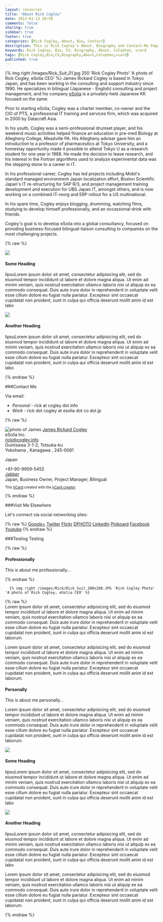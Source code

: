 ```yaml
---
layout: resources
title: "About Rick Cogley"
date: 2013-01-13 20:59
comments: false
sharing: true
sidebar: true
footer: true
categories: [Rick Cogley, About, Bio, Contact]
description: This is Rick Cogley's About, Biography and Contact-Me Page.
keywords: Rick Cogley, Bio, CV, Biography, About, Colophon, vcard
tags: [Rick Cogley,Bio,CV,Biography,About,Colophon,vcard]
published: true
---
```

{% img right /images/Rick_Suit_01.jpg 250 'Rick Cogley Photo' 'A photo of Rick Cogley, eSolia CEO' %} James Rickard Cogley is based in Tokyo Japan, and has been working in the consulting and support industry since 1990. He specializes in bilingual (Japanese - English) consulting and project management, and his company [eSolia](http://www.esolia.com) is a privately-held Japanese KK focused on the same.

Prior to starting eSolia, Cogley was a charter member, co-owner and the CIO of PTS, a professional IT training and services firm, which was acquired in 2000 by Datacraft Asia.

In his youth, Cogley was a semi-professional drumset player, and his weekend music activities helped finance an education in pre-med Biology at Allegheny College, Meadville PA. His Allegheny adviser gave him an introduction to a professor of pharmaceutics at Tokyo University, and a homestay opportunity made it possible to attend Tokyo U as a research student for one year in 1988. He made the decision to leave research, and his interest in the Fortran algorithms used to analyze experimental data was the stepping stone to a career in IT.

In his professional career, Cogley has led projects including Mobil's standard managed environment Japan localization effort, Boston Scientific Japan's IT re-structuring for SAP R/3, and project management training development and execution for UBS Japan IT, amongst others, and is now working on a combined IT-reorg and ERP rollout for a US multinational.

In his spare time, Cogley enjoys blogging, drumming, watching films, studying to develop himself professionally, and an occassional drink with friends.

Cogley's goal is to develop eSolia into a global consultancy, focused on providing business-focused bilingual-liaison consulting to companies on the most challenging projects.

{% raw %}
<div class="media">
  <a class="pull-left" href="#">
    <img class="media-object" src="/images/Laugh.png">
  </a>
  <div class="media-body">
    <h4 class="media-heading">Some Heading</h4>
	<p>lipsuLorem ipsum dolor sit amet, consectetur adipisicing elit, sed do eiusmod tempor incididunt ut labore et dolore magna aliqua. Ut enim ad minim veniam, quis nostrud exercitation ullamco laboris nisi ut aliquip ex ea commodo consequat. Duis aute irure dolor in reprehenderit in voluptate velit esse cillum dolore eu fugiat nulla pariatur. Excepteur sint occaecat cupidatat non proident, sunt in culpa qui officia deserunt mollit anim id est labo</p>
  </div>
  <a class="pull-left" href="#">
    <img class="media-object" src="/images/Cool.png">
  </a>
  <div class="media-body">
    <h4 class="media-heading">Another Heading</h4>
	<p>lipsuLorem ipsum dolor sit amet, consectetur adipisicing elit, sed do eiusmod tempor incididunt ut labore et dolore magna aliqua. Ut enim ad minim veniam, quis nostrud exercitation ullamco laboris nisi ut aliquip ex ea commodo consequat. Duis aute irure dolor in reprehenderit in voluptate velit esse cillum dolore eu fugiat nulla pariatur. Excepteur sint occaecat cupidatat non proident, sunt in culpa qui officia deserunt mollit anim id est labo</p>
  </div>
</div>
{% endraw %}

###Contact Me

Via email: 

* _Personal_ - rick at cogley dot info
* _Work_ - rick dot cogley at esolia dot co dot jp

{% raw %}
<div id="hcard-James-Rickard-Cogley" class="vcard">
  <img style="float:left; margin-right:4px" src="http://notes.cogley.info/images/Rick/Rick_Casual_100x100.JPG" alt="photo of James" class="photo"/>
 <a class="url fn n" href="http://rick.cogley.info">  <span class="given-name">James</span>
  <span class="additional-name">Rickard</span>
  <span class="family-name">Cogley</span>
</a>
 <div class="org">eSolia Inc.</div>
 <a class="email" href="mailto:rick@cogley.info">rick@cogley.info</a>
 <div class="adr">
  <div class="street-address">Gumisawa 3-1-2, Totsuka-ku</div>
  <span class="locality">Yokohama</span>
, 
  <span class="region">Kanagawa</span>
, 
  <span class="postal-code">245-0061</span>

  <span class="country-name">Japan</span>

 </div>
 <div class="tel">+81-90-9959-5452</div>
 <a class="url" href="xmpp:rick.cogley@gmail.com">Jabber</a>
<div><span class="category">Japan</span>, <span class="category">Business Owner</span>, <span class="category">Project Manager</span>, <span class="category">Bilingual</span></div><p style="font-size:smaller;">This <a href="http://microformats.org/wiki/hcard">hCard</a> created with the <a href="http://microformats.org/code/hcard/creator">hCard creator</a>.</p>
</div>
{% endraw %}

###Visit Me Elsewhere  

Let's connect via social networking sites: 

{% raw %}
<a class="btn btn-danger" href="https://plus.google.com/u/0/107046878530748803729/posts" target="_blank"><i class="icon-google-plus icon-large"></i> Google+</a>
<a class="btn btn-success" href="http://twitter.com/rickcogley" target="_blank"><i class="icon-twitter icon-large"></i> Twitter</a>
<a class="btn btn-inverse" href="http://www.flickr.com/photos/rickcogley/" target="_blank"><i class="icon-camera-retro icon-large"></i> Flickr</a>
<a class="btn btn-warning" href="http://rickcogley.dphoto.com" target="_blank"><i class="icon-th icon-large"></i> DPHOTO</a>
<a class="btn btn-info" href="http://www.linkedin.com/in/rickcogley" target="_blank"><i class="icon-linkedin-sign icon-large"></i> LinkedIn</a>
<a class="btn" href="https://pinboard.in/u:rickcogley" target="_blank"><i class="icon-pushpin icon-large"></i> Pinboard</a>
<a class="btn btn-primary" href="https://www.facebook.com/rickcogley" target="_blank"><i class="icon-facebook-sign icon-large"></i> Facebook</a>
<a class="btn btn-warning" href="http://www.youtube.com/user/rickcogley" target="_blank"><i class="icon-facetime-video icon-large"></i> Youtube</a>
{% endraw %}

###Testing Testing

{% raw %}
<div class="container-fluid">
  <div class="row-fluid">
    <div class="span2">
      <!--Sidebar content-->
      <h4>Professionally</h4>
      <p>This is about me professionally...</p>
    </div>
    <div class="span10">
      <!--Body content--><p>
{% endraw %}      
      
      {% img right /images/Rick/Rick_Suit_200x280.JPG 'Rick Cogley Photo' 'A photo of Rick Cogley, eSolia CEO' %} 
      
{% raw %}      
      Lorem ipsum dolor sit amet, consectetur adipisicing elit, sed do eiusmod tempor incididunt ut labore et dolore magna aliqua. Ut enim ad minim veniam, quis nostrud exercitation ullamco laboris nisi ut aliquip ex ea commodo consequat. Duis aute irure dolor in reprehenderit in voluptate velit esse cillum dolore eu fugiat nulla pariatur. Excepteur sint occaecat cupidatat non proident, sunt in culpa qui officia deserunt mollit anim id est laborum.</p>
       <p>Lorem ipsum dolor sit amet, consectetur adipisicing elit, sed do eiusmod tempor incididunt ut labore et dolore magna aliqua. Ut enim ad minim veniam, quis nostrud exercitation ullamco laboris nisi ut aliquip ex ea commodo consequat. Duis aute irure dolor in reprehenderit in voluptate velit esse cillum dolore eu fugiat nulla pariatur. Excepteur sint occaecat cupidatat non proident, sunt in culpa qui officia deserunt mollit anim id est laborum.</p>
    </div>
  </div>
  <div class="row-fluid">
    <div class="span2">
      <!--Sidebar content-->
      <h4>Personally</h4>
      <p>This is about me personally...</p>
    </div>
    <div class="span10">
      <!--Body content-->
      <p>Lorem ipsum dolor sit amet, consectetur adipisicing elit, sed do eiusmod tempor incididunt ut labore et dolore magna aliqua. Ut enim ad minim veniam, quis nostrud exercitation ullamco laboris nisi ut aliquip ex ea commodo consequat. Duis aute irure dolor in reprehenderit in voluptate velit esse cillum dolore eu fugiat nulla pariatur. Excepteur sint occaecat cupidatat non proident, sunt in culpa qui officia deserunt mollit anim id est laborum.</p>
      <div class="media">
  <a class="pull-left" href="#">
    <img class="media-object" src="/images/Rick/Rick_Casual_50x50.JPG">
  </a>
  <div class="media-body">
    <h4 class="media-heading">Some Heading</h4>
	<p>lipsuLorem ipsum dolor sit amet, consectetur adipisicing elit, sed do eiusmod tempor incididunt ut labore et dolore magna aliqua. Ut enim ad minim veniam, quis nostrud exercitation ullamco laboris nisi ut aliquip ex ea commodo consequat. Duis aute irure dolor in reprehenderit in voluptate velit esse cillum dolore eu fugiat nulla pariatur. Excepteur sint occaecat cupidatat non proident, sunt in culpa qui officia deserunt mollit anim id est labo</p>
  </div>
  <a class="pull-left" href="#">
    <img class="media-object" src="/images/Rick/Rick_Casual_50x50.JPG">
  </a>
  <div class="media-body">
    <h4 class="media-heading">Another Heading</h4>
	<p>lipsuLorem ipsum dolor sit amet, consectetur adipisicing elit, sed do eiusmod tempor incididunt ut labore et dolore magna aliqua. Ut enim ad minim veniam, quis nostrud exercitation ullamco laboris nisi ut aliquip ex ea commodo consequat. Duis aute irure dolor in reprehenderit in voluptate velit esse cillum dolore eu fugiat nulla pariatur. Excepteur sint occaecat cupidatat non proident, sunt in culpa qui officia deserunt mollit anim id est labo</p>
  </div>
</div>
       <p>Lorem ipsum dolor sit amet, consectetur adipisicing elit, sed do eiusmod tempor incididunt ut labore et dolore magna aliqua. Ut enim ad minim veniam, quis nostrud exercitation ullamco laboris nisi ut aliquip ex ea commodo consequat. Duis aute irure dolor in reprehenderit in voluptate velit esse cillum dolore eu fugiat nulla pariatur. Excepteur sint occaecat cupidatat non proident, sunt in culpa qui officia deserunt mollit anim id est laborum.</p>
    </div>
  </div>
</div>
{% endraw %}



